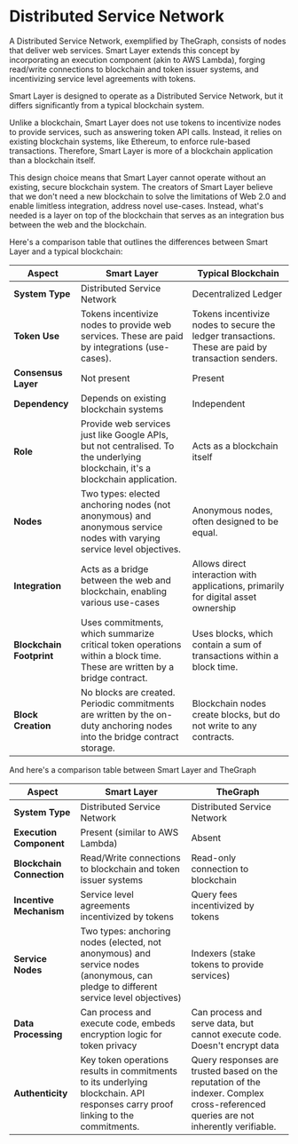 # Distributed Service Network

A Distributed Service Network, exemplified by TheGraph, consists of nodes that deliver web services. Smart Layer extends this concept by incorporating an execution component (akin to AWS Lambda), forging read/write connections to blockchain and token issuer systems, and incentivizing service level agreements with tokens.

Smart Layer is designed to operate as a Distributed Service Network, but it differs significantly from a typical blockchain system.

Unlike a blockchain, Smart Layer does not use tokens to incentivize nodes to provide services, such as answering token API calls. Instead, it relies on existing blockchain systems, like Ethereum, to enforce rule-based transactions. Therefore, Smart Layer is more of a blockchain application than a blockchain itself.

This design choice means that Smart Layer cannot operate without an existing, secure blockchain system. The creators of Smart Layer believe that we don't need a new blockchain to solve the limitations of Web 2.0 and enable limitless integration, address novel use-cases. Instead, what's needed is a layer on top of the blockchain that serves as an integration bus between the web and the blockchain.

Here's a comparison table that outlines the differences between Smart Layer and a typical blockchain:

| Aspect                   | Smart Layer                                                  | Typical Blockchain                                           |
| ------------------------ | ------------------------------------------------------------ | ------------------------------------------------------------ |
| **System Type**          | Distributed Service Network                                  | Decentralized Ledger                                         |
| **Token Use**            | Tokens incentivize nodes to provide web services. These are paid by integrations (use-cases). | Tokens incentivize nodes to secure the ledger transactions. These are paid by transaction senders. |
| **Consensus Layer**      | Not present                                                  | Present                                                      |
| **Dependency**           | Depends on existing blockchain systems                       | Independent                                                  |
| **Role**                 | Provide web services just like Google APIs, but not centralised. To the underlying blockchain, it's a blockchain application. | Acts as a blockchain itself                                  |
| **Nodes**                | Two types: elected anchoring nodes (not anonymous) and anonymous service nodes with varying service level objectives. | Anonymous nodes, often designed to be equal.                 |
| **Integration**          | Acts as a bridge between the web and blockchain, enabling various use-cases | Allows direct interaction with applications, primarily for digital asset ownership |
| **Blockchain Footprint** | Uses commitments, which summarize critical token operations within a block time. These are written by a bridge contract. | Uses blocks, which contain a sum of transactions within a block time. |
| **Block Creation**       | No blocks are created. Periodic commitments are written by the on-duty anchoring nodes into the bridge contract storage. | Blockchain nodes create blocks, but do not write to any contracts. |

And here's a comparison table between Smart Layer and TheGraph

| Aspect                    | Smart Layer                                                  | TheGraph                                                     |
| ------------------------- | ------------------------------------------------------------ | ------------------------------------------------------------ |
| **System Type**           | Distributed Service Network                                  | Distributed Service Network                                  |
| **Execution Component**   | Present (similar to AWS Lambda)                              | Absent                                                       |
| **Blockchain Connection** | Read/Write connections to blockchain and token issuer systems | Read-only connection to blockchain                           |
| **Incentive Mechanism**   | Service level agreements incentivized by tokens              | Query fees incentivized by tokens                            |
| **Service Nodes**         | Two types: anchoring nodes (elected, not anonymous) and service nodes (anonymous, can pledge to different service level objectives) | Indexers (stake tokens to provide services)                  |
| **Data Processing**       | Can process and execute code, embeds encryption logic for token privacy | Can process and serve data, but cannot execute code. Doesn't encrypt data |
| **Authenticity**          | Key token operations results in commitments to its underlying blockchain. API responses carry proof linking to the commitments. | Query responses are trusted based on the reputation of the indexer. Complex cross-referenced queries are not inherently verifiable. |